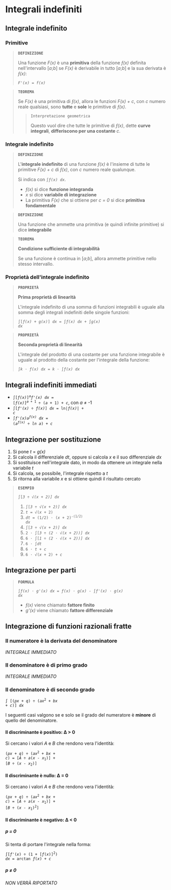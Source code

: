 # Integrali indefiniti

## Integrale indefinito

### Primitive

> **`DEFINIZIONE`**
> 
> Una funzione *F(x)* è una **primitiva** della funzione *&fnof;(x)* definita nell'intervallo [*a*;*b*] se *F(x)* è derivabile in tutto [*a*;*b*] e la sua derivata è *&fnof;(x)*:
> 
> *`F'(x) = f(x)`*

> **`TEOREMA`**
> 
> Se *F(x)* è una primitiva di *&fnof;(x)*, allora le funzioni *F(x) + c*, con *c* numero reale qualsiasi, sono **tutte** e **sole** le primitive di *&fnof;(x)*.
> 
>> `Interpretazione geometrica`
>> 
>> Questo vuol dire che tutte le primitive di *&fnof;(x)*, dette **curve integrali**, **differiscono per una costante** *c*.

### Integrale indefinito

> **`DEFINIZIONE`**
> 
> L'**integrale indefinito** di una funzione *&fnof;(x)* è l'insieme di tutte le primitive *F(x) + c* di *&fnof;(x)*, con *c* numero reale qualunque.
> 
> Si indica con <code>&int;<i>&fnof;(x) dx</i></code>.
> 
> - *&fnof;(x)* si dice **funzione integranda**
> - *x* si dice **variabile di integrazione**
> - La primitiva *F(x)* che si ottiene per *c = 0* si dice **primitiva fondamentale**

> **`DEFINIZIONE`**
> 
> Una funzione che ammette una primitiva (e quindi infinite primitive) si dice **integrabile**

> **`TEOREMA`**
> 
> **Condizione sufficiente di integrabilità**
> 
> Se una funzione è continua in [*a*;*b*], allora ammette primitive nello stesso intervallo.

### Proprietà dell'integrale indefinito

> **`PROPRIETÀ`**
> 
> **Prima proprietà di linearità**
> 
> L'integrale indefinito di una somma di funzioni integrabili è uguale alla somma degli integrali indefiniti delle singole funzioni:
> 
> <code>&int;[<i>&fnof;(x) + g(x)</i>] <i>dx</i> = &int;<i>&fnof;(x) dx</i> + &int;<i>g(x) dx</i></code>

> **`PROPRIETÀ`**
> 
> **Seconda proprietà di linearità**
> 
> L'integrale del prodotto di una costante per una funzione integrabile è uguale al prodotto della costante per l'integrale della funzione:
> 
> <code>&int;<i>k &sdot; &fnof;(x) dx</i> = <i>k</i> &sdot; &int;<i>&fnof;(x) dx</i></code>

## Integrali indefiniti immediati

- <code>&int;[<i>&fnof;(x)</i>]<sup><i>a</i></sup><i>&fnof;'(x) dx</i> = [<i>&fnof;(x)</i>]<sup><i>a</i> + 1</sup> &divide; (<i>a</i> + 1) + <i>c</i></code>, con *a* &ne; -1
- <code>&int;[<i>&fnof;'(x)</i> &divide; <i>&fnof;(x)</i>] <i>dx</i> = ln|<i>&fnof;(x)</i>| + <i>c</i></code>
- <code>&int;<i>&fnof;'(x)a<sup><i>&fnof;(x)</i></sup> dx</i> = (<i>a<sup>&fnof;(x)</sup></i> &divide; <i>ln <i>a</i></i>) + <i>c</i></code>

## Integrazione per sostituzione

1. Si pone *t* = *g(x)*
2. Si calcola il differenziale *dt*, oppure si calcola *x* e il suo differenziale *dx*
3. Si sostituisce nell'integrale dato, in modo da ottenere un integrale nella variabile *t*
4. Si calcola, se possibile, l'integrale rispetto a *t*
5. Si ritorna alla variabile *x* e si ottiene quindi il risultato cercato

> **`ESEMPIO`**
> 
> <code>&int;[<i>3 &divide; &radic;(<i>x</i> + 2)] dx</i></code>
> 
> 1. <code>&int;[<i>3 &divide; &radic;(<i>x</i> + 2)] dx</i></code>
> 2. <code><i>t</i> = &radic;(<i>x</i> + 2)</code>
> 3. <code><i>dt</i> = (1/2) &sdot; (<i>x</i> + 2)<sup>-(1/2)</sup> <i>dx</i></code>
> 4. <code>&int;[<i>3 &divide; &radic;(<i>x</i> + 2)] dx</i></code>
> 5. <code>2 &sdot; &int;[<i>3 &divide; (2 &sdot; &radic;(<i>x</i> + 2))] dx</i></code>
> 6. <code>6 &sdot; &int;[<i>1 &divide; (2 &sdot; &radic;(<i>x</i> + 2))] dx</i></code>
> 7. <code>6 &sdot; &int;<i>dt</i></code>
> 8. <code>6 &sdot; <i>t</i> + <i>c</i></code>
> 9. <code>6 &sdot; &radic;(<i>x</i> + 2) + <i>c</i></code>

## Integrazione per parti

> **`FORMULA`**
> 
> <code>&int;<i>&fnof;(x) &sdot; g'(x) dx</i> = <i>&fnof;(x) &sdot; g(x)</i> - &int;<i>&fnof;'(x) &sdot; g(x) dx</i></code>
> 
> - *&fnof;(x)* viene chiamato **fattore finito**
> - *g'(x)* viene chiamato **fattore differenziale**

## Integrazione di funzioni razionali fratte

### Il numeratore è la derivata del denominatore

*INTEGRALE IMMEDIATO*

### Il denominatore è di primo grado

*INTEGRALE IMMEDIATO*

### Il denominatore è di secondo grado

<code>&int; [(<i>px</i> + <i>q</i>) &divide; (<i>ax</i><sup>2</sup> + <i>bx</i> + <i>c</i>)] <i>dx</i></code>

I seguenti casi valgono se e solo se il grado del numeratore è **minore** di quello del denominatore.

#### Il discriminante è positivo: &#8710; > 0

Si cercano i valori *A* e *B* che rendono vera l'identità:

<code>(<i>px</i> + <i>q</i>) &divide; (<i>ax</i><sup>2</sup> + <i>bx</i> + <i>c</i>) = [<i>A</i> &divide; <i>a</i>(<i>x</i> - <i>x</i><sub>1</sub>)] + [<i>B</i> &divide; (<i>x</i> - <i>x</i><sub>2</sub>)]</code>

#### Il discriminante è nullo: &#8710; = 0

Si cercano i valori *A* e *B* che rendono vera l'identità:

<code>(<i>px</i> + <i>q</i>) &divide; (<i>ax</i><sup>2</sup> + <i>bx</i> + <i>c</i>) = [<i>A</i> &divide; <i>a</i>(<i>x</i> - <i>x</i><sub>1</sub>)] + [<i>B</i> &divide; (<i>x</i> - <i>x</i><sub>1</sub>)<sup>2</sup>]</code>

#### Il discriminante è negativo: &#8710; < 0

##### *p* = 0

Si tenta di portare l'integrale nella forma:

<code>&int;[<i>&fnof;'</i>(<i>x</i>) &divide; (1 + [<i>&fnof;</i>(<i>x</i>)]<sup>2</sup>) <i>dx</i> = arctan <i>&fnof;</i>(<i>x</i>) + <i>c</i></code>

##### *p* &ne; 0

*NON VERRÀ RIPORTATO*
